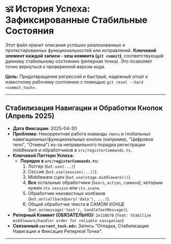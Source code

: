 # 🕉️ История Успеха: Зафиксированные Стабильные Состояния

Этот файл хранит описания успешно реализованных и протестированных функциональностей или исправлений. **Ключевой элемент каждой записи - хеш коммита (`git commit`)**, соответствующий данному стабильному состоянию (реперная точка). Это позволяет точно вернуться к проверенной версии кода.

**Цель:** Предотвращение регрессий и быстрый, надежный откат к известному рабочему состоянию с помощью `git reset --hard <commit_hash>`.

---

## Стабилизация Навигации и Обработки Кнопок (Апрель 2025)

*   **Дата Фиксации:** 2025-04-30
*   **Проблема:** Некорректная работа команды `/menu` и глобальных навигационных/функциональных кнопок (например, "Цифровое тело", "Отмена") из-за неправильного порядка регистрации middleware и обработчиков в `src/registerCommands.ts`.
*   **Ключевой Паттерн Успеха:**
    *   **Порядок в `src/registerCommands.ts`:**
        1.  Логгер (`bot.use(...)`)
        2.  Сессия (`bot.use(session(...))`).
        3.  Middleware сцен (`bot.use(stage.middleware())`).
        4.  **Все** остальные обработчики (`hears`, `action`, `command`), которым нужен `ctx.session` или `ctx.scene`.
        5.  Обработчик неизвестных колбэков (`bot.on(callbackQuery('data'), ...)`).
        6.  Общий обработчик текста в САМОМ КОНЦЕ (`bot.on(message('text'), handleTextMessage)`).
*   **Реперный Коммит (ОБЯЗАТЕЛЬНО):** `2e110b78` (`feat: Stabilize middleware/handler order for reliable navigation`)
*   **Связанный `current_task.mdc`:** Запись "Отладка, Стабилизация Навигации и Фиксация Реперной Точки".

--- 
